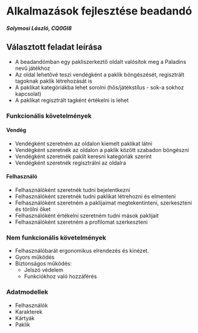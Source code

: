 

# Alkalmazások fejlesztése beadandó

 ##### Solymosi László, CQ0GI8


## Választott feladat leírása

* A beadandómban egy pakliszerkeztő oldalt valósítok meg a Paladins nevű játékhoz
* Az oldal lehetővé teszi vendégként a paklik böngészését, regisztrált tagoknak paklik létrehozását is
* A paklikat kategóriákba lehet sorolni (hős/játékstílus - sok-a sokhoz kapcsolat)
* A paklikat regisztrált tagként értékelni is lehet




### Funkcionális követelmények

#### Vendég
* Vendégként szeretném az oldalon kiemelt paklikat látni
* Vendégként szeretnék az oldalon a paklik között szabadon böngészni
* Vendégként szeretnék paklit keresni kategóriák szerint
* Vendégként szeretnék regisztrálni az oldalra

#### Felhasználó
* Felhasználóként szeretnék tudni bejelentkezni
* Felhasználóként szeretnék tudni paklikat létrehozni és elmenteni
* Felhasználóként szeretném a paklijaimat megtekentinteni, szerkeszteni és törölni őket
* Felhasználóként értékelni szeretném tudni mások paklijait
* Felhasználóként szeretném a profilomat szerkeszteni

### Nem funkcionális követelmények

* Felhasználóbarát ergonomikus elrendezés és kinézet.
* Gyors működés
* Biztonságos működés:
	* Jelszó védelem
	* Funkciókhoz való hozzáférés

### Adatmodellek
* Felhasználók
* Karakterek
* Kártyák
* Paklik


